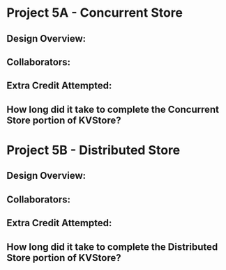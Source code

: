 Project 5A - Concurrent Store
====================

<!-- TODO: Fill this out. -->

## Design Overview:

## Collaborators:

## Extra Credit Attempted:

## How long did it take to complete the Concurrent Store portion of KVStore?

<!-- Enter an approximate number of hours that you spent actively working on the project. -->


Project 5B - Distributed Store
====================

<!-- TODO: Fill this out. -->

## Design Overview:

## Collaborators:

## Extra Credit Attempted:

## How long did it take to complete the Distributed Store portion of KVStore?

<!-- Enter an approximate number of hours that you spent actively working on the project. -->
